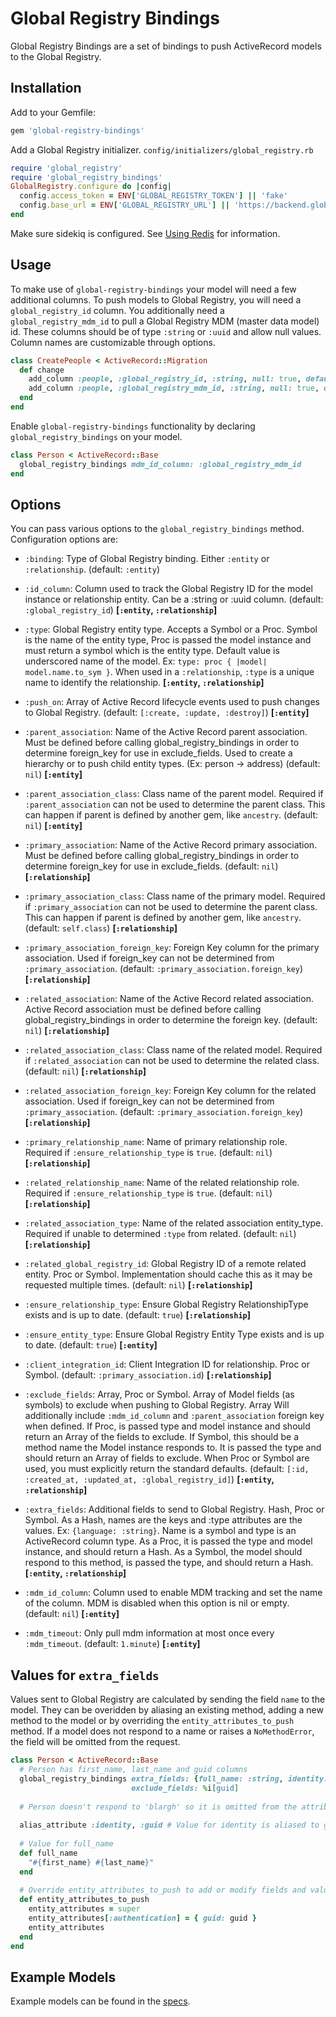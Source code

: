 # Global Registry Bindings

Global Registry Bindings are a set of bindings to push ActiveRecord models to the Global Registry.


## Installation

Add to your Gemfile:
```ruby
gem 'global-registry-bindings'
```

Add a Global Registry initializer.
`config/initializers/global_registry.rb`
```ruby
require 'global_registry'
require 'global_registry_bindings'
GlobalRegistry.configure do |config|
  config.access_token = ENV['GLOBAL_REGISTRY_TOKEN'] || 'fake'
  config.base_url = ENV['GLOBAL_REGISTRY_URL'] || 'https://backend.global-registry.org'
end
```

Make sure sidekiq is configured. See [Using Redis](https://github.com/mperham/sidekiq/wiki/Using-Redis) for information.

## Usage

To make use of `global-registry-bindings` your model will need a few additional columns.
To push models to Global Registry, you will need a `global_registry_id` column. You additionally need a
`global_registry_mdm_id` to pull a Global Registry MDM (master data model) id. These columns should be of type 
`:string` or `:uuid` and allow null values. Column names are customizable through options.
```ruby
class CreatePeople < ActiveRecord::Migration
  def change
    add_column :people, :global_registry_id, :string, null: true, default: nil
    add_column :people, :global_registry_mdm_id, :string, null: true, default: nil
  end
end
```

Enable `global-registry-bindings` functionality by declaring `global_registry_bindings` on your model.
```ruby
class Person < ActiveRecord::Base
  global_registry_bindings mdm_id_column: :global_registry_mdm_id
end
```

## Options

You can pass various options to the `global_registry_bindings` method. Configuration options are:

* `:binding`: Type of Global Registry binding. Either `:entity` or `:relationship`.
(default: `:entity`)
  
* `:id_column`: Column used to track the Global Registry ID for the model instance or relationship entity.
Can be a :string or :uuid column. (default: `:global_registry_id`) **[`:entity`, `:relationship`]**

* `:type`: Global Registry entity type. Accepts a Symbol or a Proc. Symbol is the name of the entity type, Proc
is passed the model instance and must return a symbol which is the entity type. Default value is underscored
name of the model. Ex: ```type: proc { |model| model.name.to_sym }```. When used in a `:relationship`, `:type`
is a unique name to identify the relationship. **[`:entity`, `:relationship`]**

* `:push_on`: Array of Active Record lifecycle events used to push changes to Global Registry.
(default: `[:create, :update, :destroy]`) **[`:entity`]**

* `:parent_association`: Name of the Active Record parent association. Must be defined before calling
global_registry_bindings in order to determine foreign_key for use in exclude_fields. Used to create a
hierarchy or to push child entity types. (Ex: person -> address) (default: `nil`) **[`:entity`]**

* `:parent_association_class`: Class name of the parent model. Required if `:parent_association` can not be used
to determine the parent class. This can happen if parent is defined by another gem, like `ancestry`.
(default: `nil`) **[`:entity`]**

* `:primary_association`: Name of the Active Record primary association. Must be defined before calling
global_registry_bindings in order to determine foreign_key for use in exclude_fields. (default: `nil`)
**[`:relationship`]**

* `:primary_association_class`: Class name of the primary model. Required if `:primary_association` can not be
used to determine the parent class. This can happen if parent is defined by another gem, like `ancestry`.
(default: `self.class`) **[`:relationship`]**

* `:primary_association_foreign_key`: Foreign Key column for the primary association. Used if foreign_key can
not be determined from `:primary_association`. (default: `:primary_association.foreign_key`)
**[`:relationship`]**

* `:related_association`: Name of the Active Record related association. Active Record association must be
defined before calling global_registry_bindings in order to determine the foreign key.
(default: `nil`) **[`:relationship`]**

* `:related_association_class`: Class name of the related model. Required if `:related_association` can not be
used to determine the related class. (default: `nil`) **[`:relationship`]**

* `:related_association_foreign_key`: Foreign Key column for the related association. Used if foreign_key can
not be determined from `:primary_association`. (default: `:primary_association.foreign_key`)
**[`:relationship`]**

* `:primary_relationship_name`: Name of primary relationship role. Required if `:ensure_relationship_type` is
`true`. (default: `nil`) **[`:relationship`]**

* `:related_relationship_name`: Name of the related relationship role. Required if `:ensure_relationship_type`
is `true`. (default: `nil`) **[`:relationship`]**

* `:related_association_type`: Name of the related association entity_type. Required if unable to determined
`:type` from related. (default: `nil`) **[`:relationship`]**

* `:related_global_registry_id`: Global Registry ID of a remote related entity. Proc or Symbol. Implementation
should cache this as it may be requested multiple times. (default: `nil`) **[`:relationship`]**

* `:ensure_relationship_type`: Ensure Global Registry RelationshipType exists and is up to date.
(default: `true`) **[`:relationship`]**

* `:ensure_entity_type`: Ensure Global Registry Entity Type exists and is up to date.
(default: `true`) **[`:entity`]**

* `:client_integration_id`: Client Integration ID for relationship. Proc or Symbol.
(default: `:primary_association.id`) **[`:relationship`]**

* `:exclude_fields`: Array, Proc or Symbol. Array of Model fields (as symbols) to exclude when pushing to Global
Registry. Array Will additionally include `:mdm_id_column` and `:parent_association` foreign key when defined.
If Proc, is passed type and model instance and should return an Array of the fields to exclude. If Symbol,
this should be a method name the Model instance responds to. It is passed the type and should return an Array
of fields to exclude. When Proc or Symbol are used, you must explicitly return the standard defaults.
(default:  `[:id, :created_at, :updated_at, :global_registry_id]`) **[`:entity`, `:relationship`]**

* `:extra_fields`: Additional fields to send to Global Registry. Hash, Proc or Symbol. As a Hash, names are the
keys and :type attributes are the values. Ex: `{language: :string}`. Name is a symbol and type is an
ActiveRecord column type. As a Proc, it is passed the type and model instance, and should return a Hash.
As a Symbol, the model should respond to this method, is passed the type, and should return a Hash.
**[`:entity`, `:relationship`]**

* `:mdm_id_column`: Column used to enable MDM tracking and set the name of the column. MDM is disabled when this
option is nil or empty. (default: `nil`) **[`:entity`]**

* `:mdm_timeout`: Only pull mdm information at most once every `:mdm_timeout`. (default: `1.minute`)
**[`:entity`]**

## Values for `extra_fields`

Values sent to Global Registry are calculated by sending the field `name` to the model. They can be overidden by
aliasing an existing method, adding a new method to the model or by overriding the `entity_attributes_to_push`
method. If a model does not respond to a name or raises a `NoMethodError`, the field will be omitted from the request.

```ruby
class Person < ActiveRecord::Base
  # Person has first_name, last_name and guid columns
  global_registry_bindings extra_fields: {full_name: :string, identity: :uuid, blargh: :integer},
                           exclude_fields: %i[guid]
  
  # Person doesn't respond to 'blargh' so it is omitted from the attributes to push
 
  alias_attribute :identity, :guid # Value for identity is aliased to guid
  
  # Value for full_name
  def full_name
    "#{first_name} #{last_name}"
  end
  
  # Override entity_attributes_to_push to add or modify fields and values
  def entity_attributes_to_push
    entity_attributes = super
    entity_attributes[:authentication] = { guid: guid }
    entity_attributes
  end
end
```

## Example Models

Example models can be found in the [specs](https://github.com/CruGlobal/global-registry-bindings/tree/master/spec/internal/app/models).
